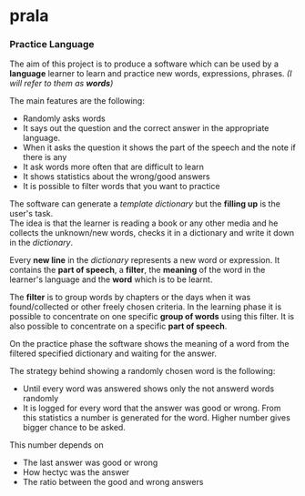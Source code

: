 # prala
### Practice Language 

The aim of this project is to produce a software which can be used by a **language** learner to learn and practice new words, expressions, phrases. _(I will refer to them as **words**)_

The main features are the following:
 - Randomly asks words
 - It says out the question and the correct answer in the appropriate language.
 - When it asks the question it shows the part of the speech and the note if there is any
 - It ask words more often that are difficult to learn
 - It shows statistics about the wrong/good answers
 - It is possible to filter words that you want to practice


The software can generate a _template dictionary_ but the **filling up** is the user's task.  
The idea is that the learner is reading a book or any other media and he collects the unknown/new words, checks it in a dictionary and write it down in the _dictionary_.  

Every **new line** in the _dictionary_ represents a new word or expression. It contains the **part of speech**, a **filter**, the **meaning** of the word in the learner's language and the **word** which is to be learnt.  

The **filter** is to group words by chapters or the days when it was found/collected or other freely chosen criteria. In the learning phase it is possible to concentrate on one specific **group of words** using this filter. It is also possible to concentrate on a specific **part of speech**.

On the practice phase the software shows the meaning of a word from the filtered specified dictionary  and waiting for the answer.

The strategy behind showing a randomly chosen word is the following:
 - Until every word was answered shows only the not answerd words randomly
 - It is logged for every word that the answer was good or wrong. From this statistics a number is generated for the word. Higher number gives bigger chance to be asked.
 
 This number depends on
  - The last answer was good or wrong
  - How hectyc was the answer
  - The ratio between the good and wrong answers



